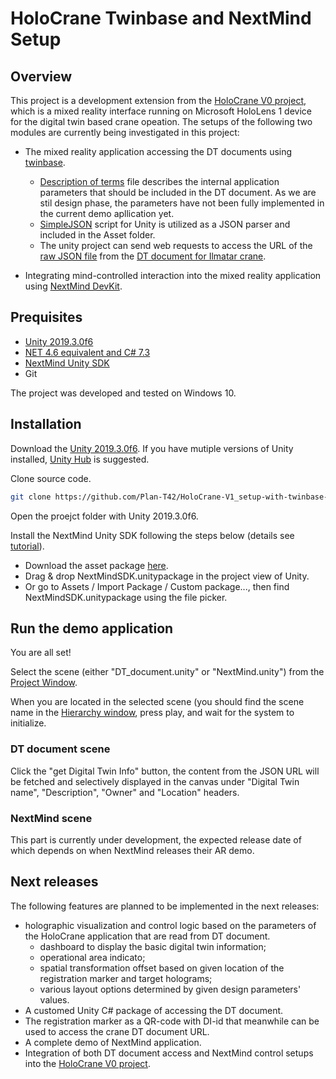 # HoloCrane Twinbase and NextMind Setup

## Overview
This project is a development extension from the [HoloCrane V0 project](https://github.com/Plan-T42/HoloCrane-V0.git), which is a mixed reality interface running on Microsoft HoloLens 1 device for the digital twin based crane opeation.
The setups of the following two modules are currently being investigated in this project:
 
* The mixed reality application accessing the DT documents using [twinbase](https://github.com/twinbase/twinbase).  
    * [Description of terms](https://github.com/Plan-T42/HoloCrane-V1_setup-with-twinbase-and-NextMind/blob/master/Descriptions%20of%20terms.md) file describes the internal application parameters that should be included in the DT document. As we are stil design phase, the parameters have not been fully implemented in the current demo apllication yet. 
    * [SimpleJSON](https://github.com/HenrikPoulsen/SimpleJSON) script for Unity is utilized as a JSON parser and included in the Asset folder.    
    * The unity project can send web requests to access the URL of the [raw JSON file](https://dtw.dtp.fi/crane-ilmatar/index.json) from the [DT document for Ilmatar crane](https://dtw.dtp.fi/crane-ilmatar/).

* Integrating mind-controlled interaction into the mixed reality application using [NextMind DevKit](https://www.next-mind.com/documentation).



## Prequisites

- [Unity 2019.3.0f6](https://unity3d.com/get-unity/download/archive)
- [NET 4.6 equivalent and C# 7.3](https://docs.unity3d.com/2019.3/Documentation/Manual/CSharpCompiler.html)
- [NextMind Unity SDK](https://www.next-mind.com/documentation/unity-sdk/download/)
- Git

The project was developed and tested on Windows 10. 

## Installation 

Download the [Unity 2019.3.0f6](https://unity3d.com/get-unity/download/archive). 
If you have mutiple versions of Unity installed, [Unity Hub](https://docs.unity3d.com/Manual/GettingStartedInstallingHub.html) is suggested.

Clone source code.
```sh
git clone https://github.com/Plan-T42/HoloCrane-V1_setup-with-twinbase-and-NextMind.git
```

Open the proejct folder with Unity 2019.3.0f6.

Install the NextMind Unity SDK following the steps below (details see [tutorial](https://www.next-mind.com/documentation/unity-sdk/download/)). 

- Download the asset package [here](https://nextmind-sdk.s3-eu-west-1.amazonaws.com/unity/NextMindSDK.unitypackage).
- Drag & drop NextMindSDK.unitypackage in the project view of Unity.
- Or go to Assets / Import Package / Custom package..., then find NextMindSDK.unitypackage using the file picker.


## Run the demo application

You are all set!

Select the scene (either "DT_document.unity" or "NextMind.unity") from the [Project Window](https://docs.unity3d.com/Manual/UsingTheEditor.html).

When you are located in the selected scene (you should find the scene name in the [Hierarchy window](https://docs.unity3d.com/Manual/UsingTheEditor.html), press play, and wait for the system to initialize. 

### DT document scene

Click the "get Digital Twin Info" button, the content from the JSON URL will be fetched and selectively displayed in the canvas under "Digital Twin name", "Description", "Owner" and "Location" headers. 

### NextMind scene 

This part is currently under development, the expected release date of which depends on when NextMind releases their AR demo. 

## Next releases

The following features are planned to be implemented in the next releases:

- holographic visualization and control logic based on the parameters of the HoloCrane application that are read from DT document.
  - dashboard to display the basic digital twin information;
  - operational area indicato; 
  - spatial transformation offset based on given location of the registration marker and target holograms;
  - various layout options determined by given design parameters' values.
- A customed Unity C# package of accessing the DT document.
- The registration marker as a QR-code with DI-id that meanwhile can be used to access the crane DT document URL.  
- A complete demo of NextMind application.
- Integration of both DT document access and NextMind control setups into the [HoloCrane V0 project](https://github.com/Plan-T42/HoloCrane-V0.git).
